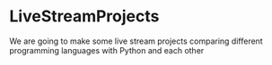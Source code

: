 # LiveStreamProjects
We are going to make some live stream projects comparing different programming languages with Python and each other
